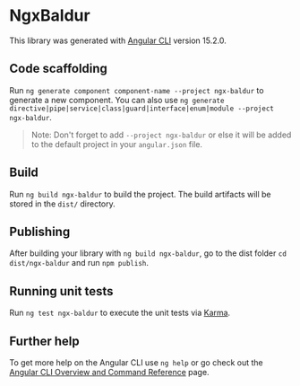 # NgxBaldur

This library was generated with [Angular CLI](https://github.com/angular/angular-cli) version 15.2.0.

## Code scaffolding

Run `ng generate component component-name --project ngx-baldur` to generate a new component. You can also use `ng generate directive|pipe|service|class|guard|interface|enum|module --project ngx-baldur`.
> Note: Don't forget to add `--project ngx-baldur` or else it will be added to the default project in your `angular.json` file. 

## Build

Run `ng build ngx-baldur` to build the project. The build artifacts will be stored in the `dist/` directory.

## Publishing

After building your library with `ng build ngx-baldur`, go to the dist folder `cd dist/ngx-baldur` and run `npm publish`.

## Running unit tests

Run `ng test ngx-baldur` to execute the unit tests via [Karma](https://karma-runner.github.io).

## Further help

To get more help on the Angular CLI use `ng help` or go check out the [Angular CLI Overview and Command Reference](https://angular.io/cli) page.
